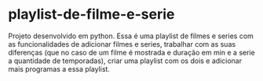 # playlist-de-filme-e-serie

Projeto desenvolvido em python. Essa é uma playlist de filmes e series com as funcionalidades de adicionar filmes e series, trabalhar com as suas diferenças (que no caso de um filme é mostrada e duração em min e a serie a quantidade de temporadas), criar uma playlist com os dois e adicionar mais programas a essa playlist.
